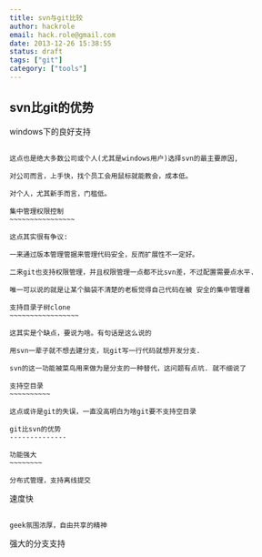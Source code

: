 ```yaml
---
title: svn与git比较
author: hackrole
email: hack.role@gmail.com
date: 2013-12-26 15:38:55
status: draft
tags: ["git"]
category: ["tools"]
---
```





svn比git的优势
--------------


windows下的良好支持
~~~~~~~~~~~~~~~~~~~

这点也是绝大多数公司或个人(尤其是windows用户)选择svn的最主要原因,

对公司而言，上手快，找个员工会用鼠标就能教会，成本低。

对个人，尤其新手而言，门槛低。

集中管理权限控制
~~~~~~~~~~~~~~~~

这点其实很有争议:

一来通过版本管理管据来管理代码安全，反而扩展性不一定好。

二来git也支持权限管理，并且权限管理一点都不比svn差，不过配置需要点水平.

唯一可以说的就是让某个脑袋不清楚的老板觉得自己代码在被 安全的集中管理着

支持目录子树clone
~~~~~~~~~~~~~~~~~

这其实是个缺点，要说为啥。有句话是这么说的

用svn一辈子就不想去建分支，玩git写一行代码就想开发分支.

svn的这一功能被菜鸟用来做为是分支的一种替代，这问题有点坑. 就不细说了

支持空目录
~~~~~~~~~~

这点或许是git的失误，一直没高明白为啥git要不支持空目录

git比svn的优势
--------------

功能强大
~~~~~~~~

分布式管理，支持离线提交
~~~~~~~~~~~~~~~~~~~~~~~~

速度快
~~~~~~

geek氛围浓厚，自由共享的精神
~~~~~~~~~~~~~~~~~~~~~~~~~~~~

强大的分支支持
~~~~~~~~~~~~~~
